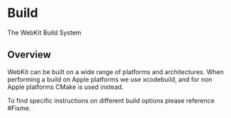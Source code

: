 # Build

The WebKit Build System

## Overview

WebKit can be built on a wide range of platforms and architectures. When performing a build on Apple platforms we use xcodebuild, and for non Apple platforms CMake is used instead.

To find specific instructions on different build options please reference #Fixme.
